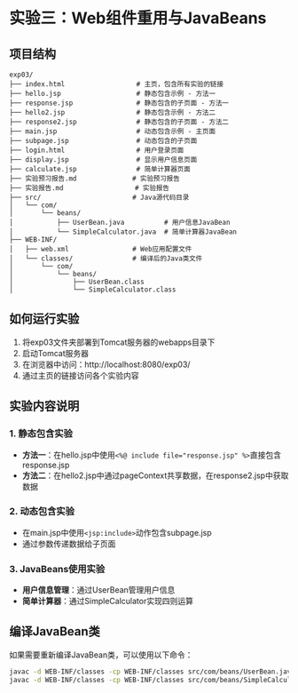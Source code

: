 # 实验三：Web组件重用与JavaBeans

## 项目结构
```
exp03/
├── index.html                  # 主页，包含所有实验的链接
├── hello.jsp                   # 静态包含示例 - 方法一
├── response.jsp                # 静态包含的子页面 - 方法一
├── hello2.jsp                  # 静态包含示例 - 方法二
├── response2.jsp               # 静态包含的子页面 - 方法二
├── main.jsp                    # 动态包含示例 - 主页面
├── subpage.jsp                 # 动态包含的子页面
├── login.html                  # 用户登录页面
├── display.jsp                 # 显示用户信息页面
├── calculate.jsp               # 简单计算器页面
├── 实验预习报告.md              # 实验预习报告
├── 实验报告.md                  # 实验报告
├── src/                       # Java源代码目录
│   └── com/
│       └── beans/
│           ├── UserBean.java          # 用户信息JavaBean
│           └── SimpleCalculator.java  # 简单计算器JavaBean
├── WEB-INF/
│   ├── web.xml                # Web应用配置文件
│   └── classes/               # 编译后的Java类文件
│       └── com/
│           └── beans/
│               ├── UserBean.class
│               └── SimpleCalculator.class
```

## 如何运行实验

1. 将exp03文件夹部署到Tomcat服务器的webapps目录下
2. 启动Tomcat服务器
3. 在浏览器中访问：http://localhost:8080/exp03/
4. 通过主页的链接访问各个实验内容

## 实验内容说明

### 1. 静态包含实验
- **方法一**：在hello.jsp中使用`<%@ include file="response.jsp" %>`直接包含response.jsp
- **方法二**：在hello2.jsp中通过pageContext共享数据，在response2.jsp中获取数据

### 2. 动态包含实验
- 在main.jsp中使用`<jsp:include>`动作包含subpage.jsp
- 通过参数传递数据给子页面

### 3. JavaBeans使用实验
- **用户信息管理**：通过UserBean管理用户信息
- **简单计算器**：通过SimpleCalculator实现四则运算

## 编译JavaBean类
如果需要重新编译JavaBean类，可以使用以下命令：
```bash
javac -d WEB-INF/classes -cp WEB-INF/classes src/com/beans/UserBean.java
javac -d WEB-INF/classes -cp WEB-INF/classes src/com/beans/SimpleCalculator.java